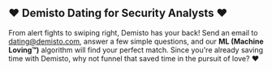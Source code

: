 ## :heart: **Demisto Dating for Security Analysts** :heart:
From alert fights to swiping right, Demisto has your back! Send an email to [dating@demisto.com](mailto:dating@demisto.com), answer a few simple questions, and our **ML (Machine Loving™)** algorithm will find your perfect match. Since you're already saving time with Demisto, why not funnel that saved time in the pursuit of love? :heart: